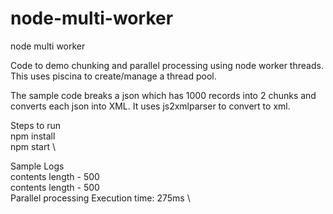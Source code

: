 # node-multi-worker
node multi worker 

Code to demo chunking and parallel processing using node worker threads. This uses piscina to create/manage a thread pool.

The sample code breaks a json which has 1000 records into 2 chunks and converts each json into XML. It uses js2xmlparser to convert to xml.

Steps to run \
npm install \
npm start \

Sample Logs \
contents length - 500 \
contents length - 500 \
Parallel processing Execution time: 275ms \
